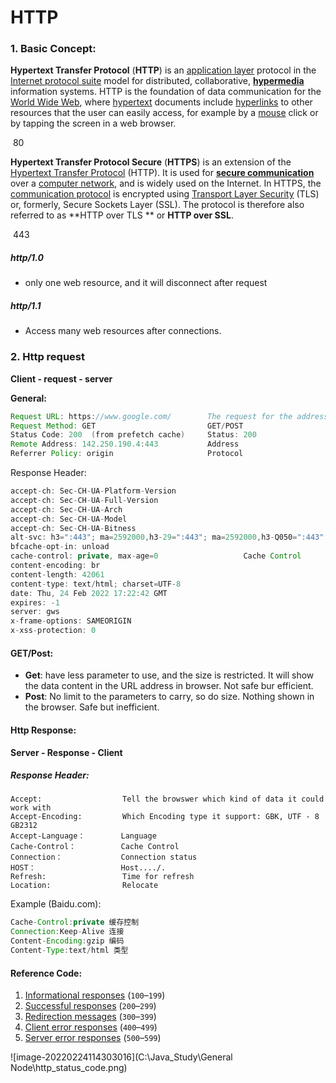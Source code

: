 # HTTP

### 1. Basic Concept:

**Hypertext Transfer Protocol** (**HTTP**) is an [application layer](https://en.wikipedia.org/wiki/Application_layer) protocol in the [Internet protocol suite](https://en.wikipedia.org/wiki/Internet_protocol_suite) model for distributed, collaborative, **[hypermedia](https://en.wikipedia.org/wiki/Hypermedia)** information systems. HTTP is the foundation of data communication for the [World Wide Web](https://en.wikipedia.org/wiki/World_Wide_Web), where [hypertext](https://en.wikipedia.org/wiki/Hypertext) documents include [hyperlinks](https://en.wikipedia.org/wiki/Hyperlink) to other resources that the user can easily access, for example by a [mouse](https://en.wikipedia.org/wiki/Computer_mouse) click or by tapping the screen in a web browser.

​	80

**Hypertext Transfer Protocol Secure** (**HTTPS**) is an extension of the [Hypertext Transfer Protocol](https://en.wikipedia.org/wiki/Hypertext_Transfer_Protocol) (HTTP). It is used for [**secure communication**](https://en.wikipedia.org/wiki/Secure_communications) over a [computer network](https://en.wikipedia.org/wiki/Computer_network), and is widely used on the Internet. In HTTPS, the [communication protocol](https://en.wikipedia.org/wiki/Communication_protocol) is encrypted using [Transport Layer Security](https://en.wikipedia.org/wiki/Transport_Layer_Security) (TLS) or, formerly, Secure Sockets Layer (SSL). The protocol is therefore also referred to as **HTTP over TLS ** or **HTTP over SSL**.

​	443



##### http/1.0

- only one web resource, and it will disconnect after request

##### http/1.1

- Access many web resources after connections.



### 2. Http request

**Client - request - server**

**General:**

```java
Request URL: https://www.google.com/    	The request for the address
Request Method: GET    						GET/POST
Status Code: 200  (from prefetch cache)		Status: 200
Remote Address: 142.250.190.4:443			Address
Referrer Policy: origin						Protocol
```

Response Header:

```java
accept-ch: Sec-CH-UA-Platform-Version
accept-ch: Sec-CH-UA-Full-Version
accept-ch: Sec-CH-UA-Arch
accept-ch: Sec-CH-UA-Model
accept-ch: Sec-CH-UA-Bitness
alt-svc: h3=":443"; ma=2592000,h3-29=":443"; ma=2592000,h3-Q050=":443"; ma=2592000,h3-Q046=":443"; ma=2592000,h3-Q043=":443"; ma=2592000,quic=":443"; ma=2592000; v="46,43"
bfcache-opt-in: unload
cache-control: private, max-age=0     				Cache Control
content-encoding: br
content-length: 42061
content-type: text/html; charset=UTF-8
date: Thu, 24 Feb 2022 17:22:42 GMT
expires: -1
server: gws
x-frame-options: SAMEORIGIN
x-xss-protection: 0
```



#### GET/Post:

- **Get**: have less parameter to use, and the size is restricted. It will show the data content in the URL address in browser. Not safe bur efficient.
- **Post**: No limit to the parameters to carry, so do size. Nothing shown in the browser. Safe but inefficient.  



#### Http Response:

**Server - Response - Client**



##### Response Header:

```
Accept:   				 Tell the browswer which kind of data it could work with
Accept-Encoding: 		 Which Encoding type it support: GBK, UTF - 8  GB2312
Accept-Language：		Language
Cache-Control：			Cache Control
Connection：				Connection status
HOST：					Host..../.
Refresh:				 Time for refresh
Location:				 Relocate
```

Example (Baidu.com):

```java
Cache-Control:private 缓存控制
Connection:Keep-Alive 连接
Content-Encoding:gzip 编码
Content-Type:text/html 类型
```



#### Reference Code:

1. [Informational responses](https://developer.mozilla.org/en-US/docs/Web/HTTP/Status#information_responses) (`100`–`199`)
2. [Successful responses](https://developer.mozilla.org/en-US/docs/Web/HTTP/Status#successful_responses) (`200`–`299`)
3. [Redirection messages](https://developer.mozilla.org/en-US/docs/Web/HTTP/Status#redirection_messages) (`300`–`399`)
4. [Client error responses](https://developer.mozilla.org/en-US/docs/Web/HTTP/Status#client_error_responses) (`400`–`499`)
5. [Server error responses](https://developer.mozilla.org/en-US/docs/Web/HTTP/Status#server_error_responses) (`500`–`599`)

![image-20220224114303016](C:\Java_Study\General Node\http_status_code.png)




